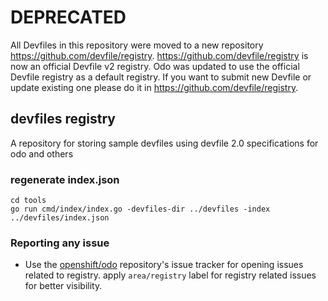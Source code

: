 # DEPRECATED
All Devfiles in this repository were moved to a new repository https://github.com/devfile/registry.
https://github.com/devfile/registry is now an official Devfile v2 registry.
Odo was updated to use the official Devfile registry as a default registry.
If you want to submit new Devfile or update existing one please do it in https://github.com/devfile/registry.



## devfiles registry


A repository for storing sample devfiles using devfile 2.0 specifications for odo and others

### regenerate index.json

```
cd tools
go run cmd/index/index.go -devfiles-dir ../devfiles -index ../devfiles/index.json
```

### Reporting any issue

- Use the [openshift/odo](https://github.com/openshift/odo) repository's issue tracker for opening issues related to registry. apply `area/registry` label for registry related issues for better visibility.
